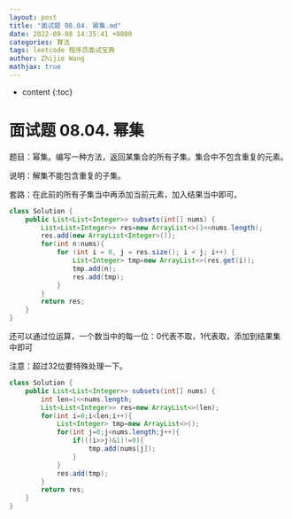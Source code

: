 ```yaml
---
layout: post
title: "面试题 08.04. 幂集.md"
date: 2022-09-08 14:35:41 +0800
categories: 算法
tags: leetcode 程序员面试宝典
author: Zhijie Wang
mathjax: true
---
```



* content
{:toc}














# 面试题 08.04. 幂集

题目：幂集。编写一种方法，返回某集合的所有子集。集合中不包含重复的元素。

说明：解集不能包含重复的子集。

套路：在此前的所有子集当中再添加当前元素，加入结果当中即可。

```java
class Solution {
    public List<List<Integer>> subsets(int[] nums) {
        List<List<Integer>> res=new ArrayList<>(1<<nums.length);
        res.add(new ArrayList<Integer>());
        for(int n:nums){
            for (int i = 0, j = res.size(); i < j; i++) {
                List<Integer> tmp=new ArrayList<>(res.get(i));
                tmp.add(n);
                res.add(tmp);
            }
        }
        return res;
    }
}

```

还可以通过位运算，一个数当中的每一位：0代表不取，1代表取，添加到结果集中即可

注意：超过32位要特殊处理一下。

```java
class Solution {
    public List<List<Integer>> subsets(int[] nums) {
        int len=1<<nums.length;
        List<List<Integer>> res=new ArrayList<>(len);
        for(int i=0;i<len;i++){
            List<Integer> tmp=new ArrayList<>();
            for(int j=0;j<nums.length;j++){
                if(((i>>j)&1)!=0){
                    tmp.add(nums[j]);
                }
            }
            res.add(tmp);
        }
        return res;
    }
}
```

